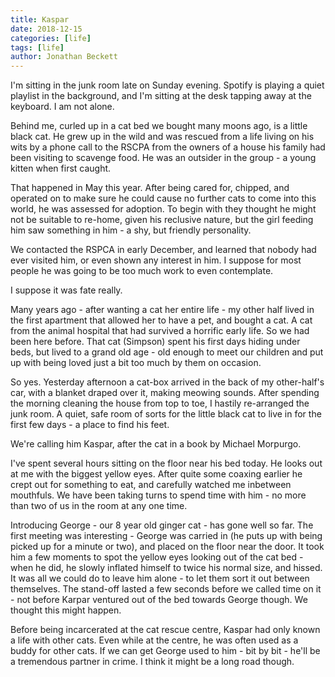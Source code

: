 ```yaml
---
title: Kaspar
date: 2018-12-15
categories: [life]
tags: [life]
author: Jonathan Beckett
---
```


I'm sitting in the junk room late on Sunday evening. Spotify is playing a quiet playlist in the background, and I'm sitting at the desk tapping away at the keyboard. I am not alone.

Behind me, curled up in a cat bed we bought many moons ago, is a little black cat. He grew up in the wild and was rescued from a life living on his wits by a phone call to the RSCPA from the owners of a house his family had been visiting to scavenge food. He was an outsider in the group - a young kitten when first caught.

That happened in May this year. After being cared for, chipped, and operated on to make sure he could cause no further cats to come into this world, he was assessed for adoption. To begin with they thought he might not be suitable to re-home, given his reclusive nature, but the girl feeding him saw something in him - a shy, but friendly personality.

We contacted the RSPCA in early December, and learned that nobody had ever visited him, or even shown any interest in him. I suppose for most people he was going to be too much work to even contemplate.

I suppose it was fate really.

Many years ago - after wanting a cat her entire life - my other half lived in the first apartment that allowed her to have a pet, and bought a cat. A cat from the animal hospital that had survived a horrific early life. So we had been here before. That cat (Simpson) spent his first days hiding under beds, but lived to a grand old age - old enough to meet our children and put up with being loved just a bit too much by them on occasion.

So yes. Yesterday afternoon a cat-box arrived in the back of my other-half's car, with a blanket draped over it, making meowing sounds. After spending the morning cleaning the house from top to toe, I hastily re-arranged the junk room. A quiet, safe room of sorts for the little black cat to live in for the first few days - a place to find his feet.

We're calling him Kaspar, after the cat in a book by Michael Morpurgo.

I've spent several hours sitting on the floor near his bed today. He looks out at me with the biggest yellow eyes. After quite some coaxing earlier he crept out for something to eat, and carefully watched me inbetween mouthfuls. We have been taking turns to spend time with him - no more than two of us in the room at any one time.

Introducing George - our 8 year old ginger cat - has gone well so far. The first meeting was interesting - George was carried in (he puts up with being picked up for a minute or two), and placed on the floor near the door. It took him a few moments to spot the yellow eyes looking out of the cat bed - when he did, he slowly inflated himself to twice his normal size, and hissed. It was all we could do to leave him alone - to let them sort it out between themselves. The stand-off lasted a few seconds before we called time on it - not before Karpar ventured out of the bed towards George though. We thought this might happen.

Before being incarcerated at the cat rescue centre, Kaspar had only known a life with other cats. Even while at the centre, he was often used as a buddy for other cats. If we can get George used to him - bit by bit - he'll be a tremendous partner in crime. I think it might be a long road though.
